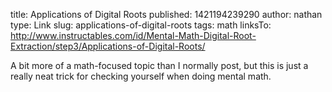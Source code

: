title: Applications of Digital Roots
published: 1421194239290
author: nathan
type: Link
slug: applications-of-digital-roots
tags: math
linksTo: http://www.instructables.com/id/Mental-Math-Digital-Root-Extraction/step3/Applications-of-Digital-Roots/


A bit more of a math-focused topic than I normally post, but this is just a really neat trick for checking yourself when doing mental math.